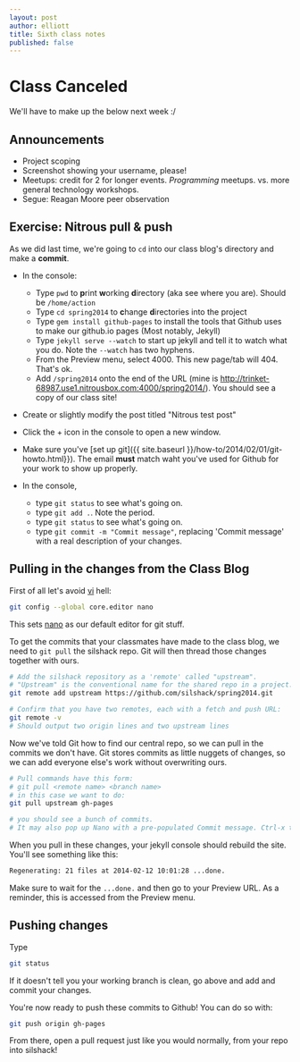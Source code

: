```yaml
---
layout: post
author: elliott
title: Sixth class notes
published: false
---
```


# Class Canceled
We'll have to make up the below next week :/

## Announcements

* Project scoping
* Screenshot showing your username, please!
* Meetups: credit for 2 for longer events.  *Programming* meetups.  vs. more general technology workshops.
* Segue: Reagan Moore peer observation

## Exercise: Nitrous pull & push

As we did last time, we're going to `cd` into our class blog's directory and make a **commit**.


* In the console:
  * Type `pwd` to **p**rint **w**orking **d**irectory (aka see where you are).  Should be `/home/action`
  * Type `cd spring2014` to **c**hange **d**irectories into the project
  * Type `gem install github-pages` to install the tools that Github uses to make our github.io pages (Most notably, Jekyll)
  * Type `jekyll serve --watch` to start up jekyll and tell it to watch what you do.  Note the `--watch` has two hyphens.
  * From the Preview menu, select 4000.  This new page/tab will 404.  That's ok.
  * Add `/spring2014` onto the end of the URL (mine is http://trinket-68987.use1.nitrousbox.com:4000/spring2014/).  You should see a copy of our class site!

* Create or slightly modify the post titled "Nitrous test post"
* Click the + icon in the console to open a new window.
* Make sure you've [set up git]({{ site.baseurl }}/how-to/2014/02/01/git-howto.html}}).  The email **must** match waht you've used for Github for your work to show up properly.
* In the console, 
    * type `git status` to see what's going on.
    * type `git add .`.  Note the period.
    * type `git status` to see what's going on.
    * type `git commit -m "Commit message"`, replacing 'Commit message' with a real description of your changes.
    


## Pulling in the changes from the Class Blog

First of all let's avoid [vi](http://en.wikipedia.org/wiki/Vi) hell:

```bash
git config --global core.editor nano
```

This sets [nano](http://www.nano-editor.org/) as our default editor for git stuff.

To get the commits that your classmates have made to the class blog, we need to `git pull` the silshack repo.  Git will then thread those changes together with ours.

```bash
# Add the silshack repository as a 'remote' called "upstream".
# "Upstream" is the conventional name for the shared repo in a project.
git remote add upstream https://github.com/silshack/spring2014.git

# Confirm that you have two remotes, each with a fetch and push URL:
git remote -v
# Should output two origin lines and two upstream lines
```

Now we've told Git how to find our central repo, so we can pull in the commits we don't have.  Git stores commits as little nuggets of changes, so we can add everyone else's work without overwriting ours.

```bash
# Pull commands have this form:
# git pull <remote name> <branch name>
# in this case we want to do:
git pull upstream gh-pages

# you should see a bunch of commits.  
# It may also pop up Nano with a pre-populated Commit message. Ctrl-x to close and save.
```

When you pull in these changes, your jekyll console should rebuild the site.  You'll see something like this:

```bash
Regenerating: 21 files at 2014-02-12 10:01:28 ...done.
```

Make sure to wait for the `...done.` and then go to your Preview URL.  As a reminder, this is accessed from the Preview menu.

## Pushing changes

Type

```bash
git status
```

If it doesn't tell you your working branch is clean, go above and add and commit your changes.

You're now ready to push these commits to Github!  You can do so with:

```bash
git push origin gh-pages
```
From there, open a pull request just like you would normally, from your repo into silshack!

